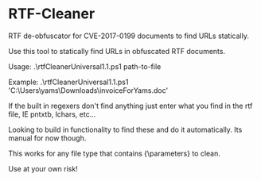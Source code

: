 # RTF-Cleaner
RTF de-obfuscator for CVE-2017-0199 documents to find URLs statically.

Use this tool to statically find URLs in obfuscated RTF documents. 

Usage: .\rtfCleanerUniversal1.1.ps1 path-to-file


Example: .\rtfCleanerUniversal1.1.ps1 'C:\Users\yams\Downloads\invoiceForYams.doc'


If the built in regexers don't find anything just enter what you find in the rtf file, IE pntxtb, lchars, etc... 


Looking to build in functionality to find these and do it automatically. Its manual for now though.


This works for any file type that contains {\parameters} to clean.


Use at your own risk!

